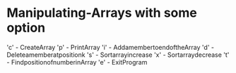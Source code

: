# Manipulating-Arrays with some option
'c' - CreateArray
'p' - PrintArray
'i' - AddamembertoendoftheArray
'd' - Deleteamemberatpositionk
's' - Sortarrayincrease
'x' - Sortarraydecrease
't' - FindpositionofnumberinArray
'e' - ExitProgram
